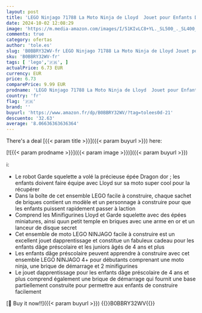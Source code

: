 ```yaml
---
layout: post
title: 'LEGO Ninjago 71788 La Moto Ninja de Lloyd  Jouet pour Enfants Dès 4 Ans  Jeu Éducatif  2 Minifigurines  Facile à Construire pour Débutants  Idée Cadeau'
date: 2024-10-02 12:08:29
image: 'https://m.media-amazon.com/images/I/51KIvLC8+YL._SL500_._SL400_.jpg'
comments: true
category: ofertas
author: 'tole.es'
slug: 'B0BBRY32WV-fr LEGO Ninjago 71788 La Moto Ninja de Lloyd Jouet pour...'
sku: 'B0BBRY32WV-fr'
tags: [ 'lego','🇫🇷', ]
actualPrice: 6.73 EUR
currency: EUR
price: 6.73
comparePrice: 9.99 EUR
prodname: 'LEGO Ninjago 71788 La Moto Ninja de Lloyd  Jouet pour Enfants Dès 4 Ans  Jeu Éducatif  2 Minifigurines  Facile à Construire pour Débutants  Idée Cadeau'
country: 'fr'
flag: '🇫🇷'
brand: ''
buyurl: 'https://www.amazon.fr/dp/B0BBRY32WV/?tag=tolees0d-21'
descuento: '32.63'
average: '8.06636363636364'
---
```


There's a deal [{{< param title >}}]({{< param buyurl >}})  here:

[![{{< param prodname >}}]({{< param image >}})]({{< param buyurl >}})

ℹ️:

- Le robot Garde squelette a volé la précieuse épée Dragon dor ; les enfants doivent faire équipe avec Lloyd sur sa moto super cool pour la récupérer
- Dans la boîte de cet ensemble LEGO facile à construire, chaque sachet de briques contient un modèle et un personnage à construire pour que les enfants puissent rapidement passer à laction
- Comprend les Minifigurines Lloyd et Garde squelette avec des épées miniatures, ainsi quun petit temple en briques avec une arme en or et un lanceur de disque secret
- Cet ensemble de moto LEGO NINJAGO facile à construire est un excellent jouet dapprentissage et constitue un fabuleux cadeau pour les enfants dâge préscolaire et les juniors âgés de 4 ans et plus
- Les enfants dâge préscolaire peuvent apprendre à construire avec cet ensemble LEGO NINJAGO 4+ pour débutants comprenant une moto ninja, une brique de démarrage et 2 minifigurines
- Le jouet dapprentissage pour les enfants dâge préscolaire de 4 ans et plus comprend également une brique de démarrage qui fournit une base partiellement construite pour permettre aux enfants de construire facilement

[🛒 Buy it now!!]({{< param buyurl >}})
{{<world>}}B0BBRY32WV{{</world>}}
